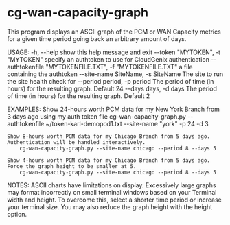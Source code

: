 # cg-wan-capacity-graph
This program displays an ASCII graph of the PCM or WAN Capacity metrics for a given time period going back an arbitrary amount of days.

USAGE:
  -h, --help            show this help message and exit
  --token "MYTOKEN", -t "MYTOKEN"
                        specify an authtoken to use for CloudGenix
                        authentication
  --authtokenfile "MYTOKENFILE.TXT", -f "MYTOKENFILE.TXT"
                        a file containing the authtoken
  --site-name SiteName, -s SiteName
                        The site to run the site health check for
  --period period, -p period
                        The period of time (in hours) for the resulting graph.
                        Default 24
  --days days, -d days  The period of time (in hours) for the resulting graph.
                        Default 2

EXAMPLES:
    Show 24-hours worth PCM data for my New York Branch from 3 days ago using my auth token file
        cg-wan-capacity-graph.py --authtokenfile ~/token-karl-demopod1.txt --site-name "york" -p 24 -d 3

    Show 8-hours worth PCM data for my Chicago Branch from 5 days ago. Authentication will be handled interactively.
        cg-wan-capacity-graph.py --site-name chicago --period 8 --days 5

    Show 4-hours worth PCM data for my Chicago Branch from 5 days ago. Force the graph height to be smaller at 5. 
        cg-wan-capacity-graph.py --site-name chicago --period 8 --days 5

NOTES:
    ASCII charts have limitations on display. Excessively large graphs may format incorrectly on small terminal windows 
    based on your Terminal width and height. To overcome this, select a shorter time period or increase your terminal 
    size. You may also reduce the graph height with the height option.

